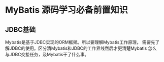 # MyBatis 源码学习必备前置知识

## JDBC基础

Mybatis是基于JDBC实现的ORM框架。所以要理解Mybatis工作原理，
需要先了解JDBC的使用。区分清Mybatis和JDBC的工作界线然后才更清楚Mybatis
怎么与JDBC交接任务，及Mybatis干了什么事。

